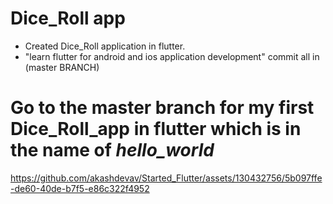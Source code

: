 # Dice_Roll app
- Created Dice_Roll application in flutter.
- "learn flutter for android and ios application development" commit all in (master BRANCH)

# Go to the master branch for my first Dice_Roll_app in flutter which is in the name of ***hello_world***

https://github.com/akashdevav/Started_Flutter/assets/130432756/5b097ffe-de60-40de-b7f5-e86c322f4952

